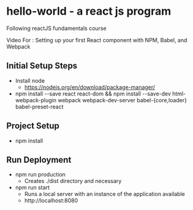 # hello-world - a react js program
Following reactJS fundamentals course

Video For : Setting up your first React component with NPM, Babel, and Webpack

## Initial Setup Steps
* Install node
  * https://nodejs.org/en/download/package-manager/
* npm install --save react react-dom && npm install --save-dev html-webpack-plugin webpack webpack-dev-server babel-{core,loader} babel-preset-react


## Project Setup
* npm install


## Run Deployment
* npm run production
  * Creates ./dist directory and necessary 
* npm run start
  * Runs a local server with an instance of the application available
  * http://localhost:8080
